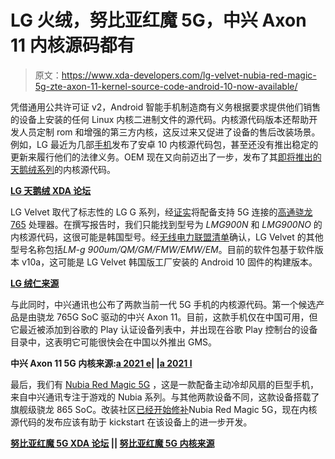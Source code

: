# LG 火绒，努比亚红魔 5G，中兴 Axon 11 内核源码都有

> 原文：<https://www.xda-developers.com/lg-velvet-nubia-red-magic-5g-zte-axon-11-kernel-source-code-android-10-now-available/>

凭借通用公共许可证 v2，Android 智能手机制造商有义务根据要求提供他们销售的设备上安装的任何 Linux 内核二进制文件的源代码。内核源代码版本还帮助开发人员定制 rom 和增强的第三方内核，这反过来又促进了设备的售后改装场景。例如，LG 最近为几部[手机](https://www.xda-developers.com/lg-g7-thinq-android-10-kernel-source-code-now-available/)发布了安卓 10 内核源代码包，甚至还没有推出稳定的更新来履行他们的法律义务。OEM 现在又向前迈出了一步，发布了其[即将推出的天鹅绒系列](https://www.xda-developers.com/lg-velvet-specifications-confirmed-ahead-of-next-months-launch/)的内核源代码。

**[LG 天鹅绒 XDA 论坛](https://forum.xda-developers.com/lg-velvet)**

LG Velvet 取代了标志性的 LG G 系列，经[证实](https://www.xda-developers.com/lg-velvet-teaser-video-design-snapdragon-765/)将配备支持 5G 连接的[高通骁龙 765](https://www.xda-developers.com/qualcomm-snapdragon-765-processor-specifications-features/) 处理器。在撰写报告时，我们只能找到型号为 *LMG900N* 和 *LMG900NO* 的内核源代码，这很可能是韩国型号。经[无线电力联盟清单](https://www.wirelesspowerconsortium.com/products)确认，LG Velvet 的其他型号名称包括*LM-g 900um/QM/GM/FMW/EMW/EM*。目前的软件包基于软件版本 v10a，这可能是 LG Velvet 韩国版工厂安装的 Android 10 固件的构建版本。

**[LG 绒仁来源](http://opensource.lge.com/osSch/list?types=ALL&search=LMG9)**

与此同时，中兴通讯也公布了两款当前一代 5G 手机的内核源代码。第一个候选产品是由骁龙 765G SoC 驱动的中兴 Axon 11。目前，这款手机仅在中国可用，但它最近被添加到谷歌的 Play 认证设备列表中，并出现在谷歌 Play 控制台的设备目录中，这表明它可能很快会在中国以外推出 GMS。

**中兴 Axon 11 5G 内核来源:[a 2021 e](http://download.ztedevices.com/device/global/support/opensource/2/20200427_02/P671A13.tar.gz)| |[a 2021 l](http://download.ztedevices.com/device/global/support/opensource/2/20200427_01/TEL_MX_P671A11V1.0.0B05-kernel.tar.gz)**

最后，我们有 [Nubia Red Magic 5G](https://www.xda-developers.com/nubia-red-magic-5g-144hz-display-active-cooling-fan/) ，这是一款配备主动冷却风扇的巨型手机，来自中兴通讯专注于游戏的 Nubia 系列。与其他两款设备不同，这款设备搭载了旗舰级骁龙 865 SoC。改装社区[已经开始修补](https://www.xda-developers.com/nubia-red-magic-5g-hidden-activities-reveal-120hz-refresh-rate-color-modes-fhd-screen-recording/)Nubia Red Magic 5G，现在内核源代码的发布应该有助于 kickstart 在该设备上的进一步开发。

**[努比亚红魔 5G XDA 论坛](https://forum.xda-developers.com/nubia-red-magic-5g) || [努比亚红魔 5G 内核来源](https://github.com/ztemt/NX659J_Q_kernel)**